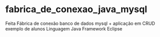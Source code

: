 # fabrica_de_conexao_java_mysql



Feita Fábrica de conexão banco de dados mysql + aplicação em CRUD exemplo de alunos
Linguagem Java 
Framework Eclipse 
